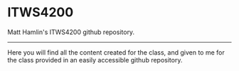 ITWS4200
========

Matt Hamlin's ITWS4200 github repository.

-----------

Here you will find all the content created for the class, and given to me for the class provided
in an easily accessible github repository.
